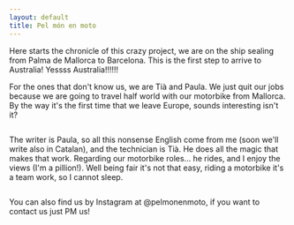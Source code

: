 ```yaml
---
layout: default
title: Pel món en moto
---
```


Here starts the chronicle of this crazy project, we are on the ship sealing from Palma de Mallorca to Barcelona. This is the first step to arrive to Australia! Yessss Australia!!!!!!

For the ones that don't know us, we are Tià and Paula. We just quit our jobs because we are going to travel half world with our motorbike from Mallorca. By the way it's the first time that we leave Europe, sounds interesting isn't it?

<p><a
href="https://lh3.googleusercontent.com/CLZhlVEaNTLyOP-Qj8liHuD-Uozhv9TUFq-V7QQ4QR_tX8Qc9gz0DZBIaruQ5yOdUAVRTGB9pok55KkRrWcE6ygPeb1UKBWTkhV9B8p_7zMyIb3n196_-vXcdVtICItjYPS_ceZTFtuPeRsgwbyiloAZ4iiM6jXfNHVsSaqdYqEGR6UEZAab5_iXKCwbsyzdnJlaeD7qoFRHRcRxhc34HEDpgVxWEGvVxnhJT2bdbHgM2G3pLk36P-BBICxtXnLC7sy6zJRHfu9KQOj8Wd3Kr5XDOt-R102U2C7xd2qJe4JXD0wo9V7UO6baYIQ64uzz5CIJu2dsTpgSeulwkq89zrMZ9V-ta0Z-15nyLZS1iyIdnZYdK45irOSDFg23WJcnRGUaVF38fd_cveFYpXJ1-EBhqzUgE-bOWoiVbUD1YHJ7kprN9KPi7bDdPpKTGca8pFzr-FsXfLOJ1FPVOfMCRBxfmsLWrEF4EHxS4JJR7SEHr0NltSdYYJk4eEN2MXBiSmPgawdeqAhPP2lwunIz8YC6Vx5rxzbtuxcFGyFnpm0shk60YaATqHNXcEq2CetXy-ZBQQ2V5Tp7rIhxMsxBe5kt26-tfbBBrnQPZ_SJ7N1j9pneTJ9mcRNDqV5xKgp0OUVpcxT3BTZkPTTAc0yDZEHeSsaObSbXlA=w1059-h794-no"><img 
src="https://lh3.googleusercontent.com/CLZhlVEaNTLyOP-Qj8liHuD-Uozhv9TUFq-V7QQ4QR_tX8Qc9gz0DZBIaruQ5yOdUAVRTGB9pok55KkRrWcE6ygPeb1UKBWTkhV9B8p_7zMyIb3n196_-vXcdVtICItjYPS_ceZTFtuPeRsgwbyiloAZ4iiM6jXfNHVsSaqdYqEGR6UEZAab5_iXKCwbsyzdnJlaeD7qoFRHRcRxhc34HEDpgVxWEGvVxnhJT2bdbHgM2G3pLk36P-BBICxtXnLC7sy6zJRHfu9KQOj8Wd3Kr5XDOt-R102U2C7xd2qJe4JXD0wo9V7UO6baYIQ64uzz5CIJu2dsTpgSeulwkq89zrMZ9V-ta0Z-15nyLZS1iyIdnZYdK45irOSDFg23WJcnRGUaVF38fd_cveFYpXJ1-EBhqzUgE-bOWoiVbUD1YHJ7kprN9KPi7bDdPpKTGca8pFzr-FsXfLOJ1FPVOfMCRBxfmsLWrEF4EHxS4JJR7SEHr0NltSdYYJk4eEN2MXBiSmPgawdeqAhPP2lwunIz8YC6Vx5rxzbtuxcFGyFnpm0shk60YaATqHNXcEq2CetXy-ZBQQ2V5Tp7rIhxMsxBe5kt26-tfbBBrnQPZ_SJ7N1j9pneTJ9mcRNDqV5xKgp0OUVpcxT3BTZkPTTAc0yDZEHeSsaObSbXlA=w1059-h794-no" alt=""></a></p>

The writer is Paula, so all this nonsense English come from me (soon we'll write also in Catalan), and the technician is Tià. He does all the magic that makes that work. Regarding our motorbike roles... he rides, and I enjoy the views (I'm a pillion!). Well being fair it's not that easy, riding a motorbike it's a team work, so I cannot sleep.

<p><a
href="https://lh3.googleusercontent.com/LWvNSKS2VWSj6FxrAEfCPePL16b8WAyzH2d1gYvBRa3dJa5haMDByEh9tlRz_nacIwXFRUg6OfuWp_VCCeaxIwdTUv29i9OmR75QTtYUXjMJa9CusUBFUv64Rtorf7P4YCyRlKvpK_-fNM_LNhCXlAcGmpLMmglMkg-Lq5rAsMbUehdrAs2LBhJi1KtQlOS0lGCfz0JJnQgNfNyc096WrUadtJ8I9Qyd0aLLC4SaB0CkDUyhOtYcx9rYQ5cwXrwqcDKz4NvmGuO6U7Ro1vh3PGaAmsy4ZfqxpbaRihP3EOaO-2uAeTcr7ba8YVVLeD1-IV3qiRZTBPZPuI7maEq8ua4tEBM7ieG4ej1BtsvEECjuaYqtxtZbbqtsdHuZGFGWvHnfAN44jEoJezp3_qYA-qpqqFaecnRP-imeWdxgFh_33UqEBP2veU7yP5IEb5Ojs1J6xVvvYKJsJb6mIyEk3rIzIQKTi6jI80JDXYOQGBuO5r6c5i1U_vlj-JTHPGbCFdoAi3wczvebkyCNaWzG5lfFL-jpNdN8mCRswGvFs1cs-9IG-okhIVcT7T0HBJmffKbcopbcMJKQBt9y9FzGVToevlIf7esRQCSuyk4n6nWigzYmqdyyRKZNaIGFoYtuEFEeDA32lYkOBdy3tFVTCB2uPJ1-66UMNQ=w596-h794-no"><img 
src="https://lh3.googleusercontent.com/LWvNSKS2VWSj6FxrAEfCPePL16b8WAyzH2d1gYvBRa3dJa5haMDByEh9tlRz_nacIwXFRUg6OfuWp_VCCeaxIwdTUv29i9OmR75QTtYUXjMJa9CusUBFUv64Rtorf7P4YCyRlKvpK_-fNM_LNhCXlAcGmpLMmglMkg-Lq5rAsMbUehdrAs2LBhJi1KtQlOS0lGCfz0JJnQgNfNyc096WrUadtJ8I9Qyd0aLLC4SaB0CkDUyhOtYcx9rYQ5cwXrwqcDKz4NvmGuO6U7Ro1vh3PGaAmsy4ZfqxpbaRihP3EOaO-2uAeTcr7ba8YVVLeD1-IV3qiRZTBPZPuI7maEq8ua4tEBM7ieG4ej1BtsvEECjuaYqtxtZbbqtsdHuZGFGWvHnfAN44jEoJezp3_qYA-qpqqFaecnRP-imeWdxgFh_33UqEBP2veU7yP5IEb5Ojs1J6xVvvYKJsJb6mIyEk3rIzIQKTi6jI80JDXYOQGBuO5r6c5i1U_vlj-JTHPGbCFdoAi3wczvebkyCNaWzG5lfFL-jpNdN8mCRswGvFs1cs-9IG-okhIVcT7T0HBJmffKbcopbcMJKQBt9y9FzGVToevlIf7esRQCSuyk4n6nWigzYmqdyyRKZNaIGFoYtuEFEeDA32lYkOBdy3tFVTCB2uPJ1-66UMNQ=w596-h794-no" alt=""></a></p>

You can also find us by Instagram at @pelmonenmoto, if you want to contact us just PM us!

<div class="clear">&nbsp;</div>
